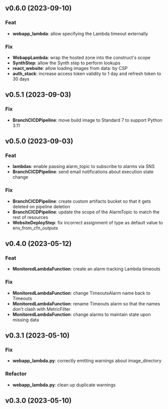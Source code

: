 ## v0.6.0 (2023-09-10)

### Feat

- **webapp_lambda**: allow specifying the Lambda timeout externally

### Fix

- **WebappLambda**: wrap the hosted zone into the construct's scope
- **SynthStep**: allow the Synth step to perform lookups
- **react_website**: allow loading images from data: by CSP
- **auth_stack**: increase access token validity to 1 day and refresh token to 30 days

## v0.5.1 (2023-09-03)

### Fix

- **BranchCICDPipeline**: move build image to Standard 7 to support Python 3.11

## v0.5.0 (2023-09-03)

### Feat

- **lambdas**: enable passing alarm_topic to subscribe to alarms via SNS
- **BranchCICDPipeline**: send email notifications about execution state change

### Fix

- **BranchCICDPipeline**: create custom artifacts bucket so that it gets deleted on pipeline deletion
- **BranchCICDPipeline**: update the scope of the AlarmTopic to match the rest of resources
- **WebsiteDeployStep**: fix incorrect assignment of type as default value to env_from_cfn_outputs

## v0.4.0 (2023-05-12)

### Feat

- **MonitoredLambdaFunction**: create an alarm tracking Lambda timeouts

### Fix

- **MonitoredLambdaFunction**: change TimeoutsAlarm name back to Timeouts
- **MonitoredLambdaFunction**: rename Timeouts alarm so that the names don't clash with MetricFilter
- **MonitoredLambdaFunction**: change alarms to maintain state upon missing data

## v0.3.1 (2023-05-10)

### Fix

- **webapp_lambda.py**: correctly emitting warnings about image_directory

### Refactor

- **webapp_lambda.py**: clean up duplicate warnings

## v0.3.0 (2023-05-10)
